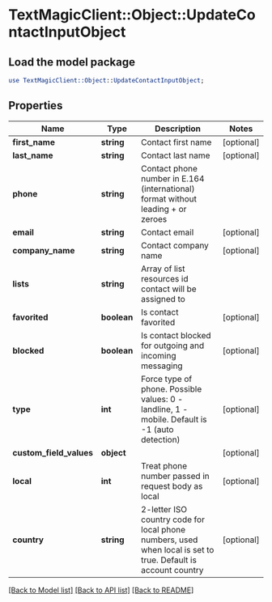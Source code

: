 # TextMagicClient::Object::UpdateContactInputObject

## Load the model package
```perl
use TextMagicClient::Object::UpdateContactInputObject;
```

## Properties
Name | Type | Description | Notes
------------ | ------------- | ------------- | -------------
**first_name** | **string** | Contact first name | [optional] 
**last_name** | **string** | Contact last name | [optional] 
**phone** | **string** | Contact phone number in E.164 (international) format without leading + or zeroes | 
**email** | **string** | Contact email | [optional] 
**company_name** | **string** | Contact company name | [optional] 
**lists** | **string** | Array of list resources id contact will be assigned to | 
**favorited** | **boolean** | Is contact favorited | [optional] 
**blocked** | **boolean** | Is contact blocked for outgoing and incoming messaging | [optional] 
**type** | **int** | Force type of phone. Possible values: 0 - landline, 1 - mobile. Default is -1 (auto detection) | [optional] 
**custom_field_values** | **object** |  | [optional] 
**local** | **int** | Treat phone number passed in request body as local | [optional] 
**country** | **string** | 2-letter ISO country code for local phone numbers, used when local is  set to true. Default is account country | [optional] 

[[Back to Model list]](../README.md#documentation-for-models) [[Back to API list]](../README.md#documentation-for-api-endpoints) [[Back to README]](../README.md)


